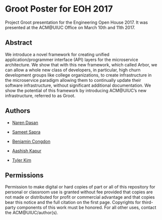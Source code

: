 # Groot Poster for EOH 2017

Project Groot presentation for the Engineering Open House 2017. It was presented at the ACM@UIUC Office on March 10th and 11th 2017.


## Abstract
We introduce a novel framework for creating unified application/programmer interface (API) layers for the microservice architecture. We show that with this new framework, which called Arbor, we can allow a whole new class of developers, in particular, high churn development groups like college organizations, to create infrastructure in the microservice paradigm allowing them to continually update their software infrastructure, without significant additional documentation. We show the potential of this framework by introducing ACM@UIUC’s new infrastructure, referred to as Groot.


## Authors
- [Naren Dasan](https://github.com/narendasan)

- [Sameet Sapra](https://github.com/sameetandpotatoes)
- [Benjamin Congdon](https://github.com/bcongdon)
- [Aashish Kapur](https://github.com/aashishkapur)
- [Tyler Kim](https://github.com/tyler-thetyrant)


## Permissions
Permission to make digital or hard copies of part or all of this repository for personal or classroom use is granted without fee provided that copies are not made or distributed for profit or commercial advantage and that copies bear this notice and the full citation on the first page. Copyrights for third-party components of this work must be honored. For all other uses, contact the ACM@UIUC/author(s).
